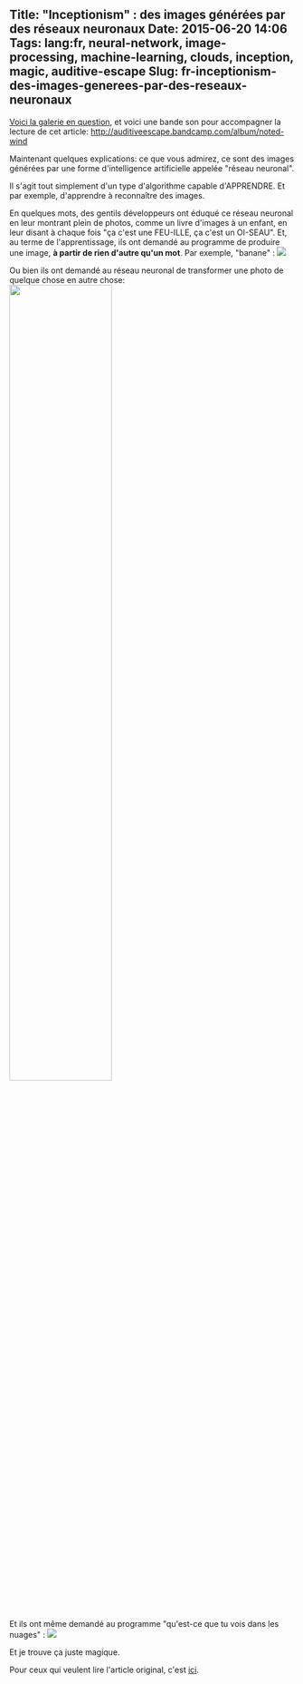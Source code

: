Title: "Inceptionism" : des images générées par des réseaux neuronaux
Date: 2015-06-20 14:06
Tags: lang:fr, neural-network, image-processing, machine-learning, clouds, inception, magic, auditive-escape
Slug: fr-inceptionism-des-images-generees-par-des-reseaux-neuronaux
---
[Voici la galerie en question](https://photos.google.com/share/AF1QipPX0SCl7OzWilt9LnuQliattX4OUCj_8EP65_cTVnBmS1jnYgsGQAieQUc1VQWdgQ?key=aVBxWjhwSzg2RjJWLWRuVFBBZEN1d205bUdEMnhB), et voici une bande son pour accompagner la lecture de cet article:
http://auditiveescape.bandcamp.com/album/noted-wind

Maintenant quelques explications: ce que vous admirez, ce sont des images générées par une forme d'intelligence artificielle appelée "réseau neuronal".

Il s'agit tout simplement d'un type d'algorithme capable d'APPRENDRE. Et par exemple, d'apprendre à reconnaître des images.

En quelques mots, des gentils développeurs ont éduqué ce réseau neuronal en leur montrant plein de photos, comme un livre d'images à un enfant, en leur disant à chaque fois "ça c'est une FEU-ILLE, ça c'est un OI-SEAU".
Et, au terme de l'apprentissage, ils ont demandé au programme de produire une image, **à partir de rien d'autre qu'un mot**.
Par exemple, "banane" :
![](/lucas/blog/content/images/2015/06/noise-to-banana.png)

Ou bien ils ont demandé au réseau neuronal de transformer une photo de quelque chose en autre chose:
<img src="/lucas/blog/content/images/2015/06/image-dream-map.png" style="width: 60%"/>

Et ils ont même demandé au programme "qu'est-ce que tu vois dans les nuages" :
<a href="/lucas/blog/content/images/2015/06/sky_bright.jpg"><img src="/lucas/blog/content/images/2015/06/sky_bright.jpg"/></a>

Et je trouve ça juste magique.


Pour ceux qui veulent lire l'article original, c'est [ici](http://googleresearch.blogspot.co.uk/2015/06/inceptionism-going-deeper-into-neural.html).